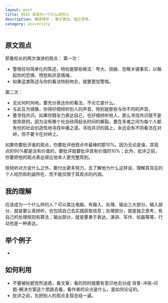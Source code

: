 ```yaml
---
layout: post
title: 0915 该成为一个什么样的人
description: 懂得倾听 ，敢于表达，独立思考。
category: university
---
```


## 原文观点
耶鲁校长的两次演讲的观点：
第一次：
- 警惕任何简单化的陈述，特别是那些做法：夸大、扭曲、忽略关键事实，以煽起你的恐惧、愤怒和厌恶情绪。
- 如果这类陈述与你的看法特别吻合，就要更加警惕。

第二次：
- 无论何时何地，要充分表达你的看法，不论它是什么。
- 与此互为镜像，你得仔细倾听别人的声音，特别是那些与你不同的声音。
- 要寻找共识。如果你既全力表达自己，也仔细倾听他人，那么寻找共识就不是放弃原则，因为没有哪个社会经得起长时间的撕裂，要在多难之间为每个人都有份的社会创造性地寻找中庸之道。寻找共识的路上，永远会有不同看法在对峙，但不要卡在对峙上。

如果你要批评谁的观点，你要批评他观点中最棒的那10%。因为无论是谁，其观点的90%都是没有价值的，要批评就要批评其有价值的10%；此外，批评之前，你要把他的观点表达得比他本人更完整周到。

除倾听对方说什么之外，要付出更多努力，去了解他为什么这样说，理解其背后的个人经历和利益所在，而不能仅限于其观点的内涵。

## 我的理解
应该成为一个什么样的人？可以类比电脑，有输入、处理、输出三大部分。输入部分，就是要认真倾听，也包括自己去实践获取信息；处理部分，就是独立思考，有自己的处理规则和算法；输出部分，就是要勇于表达，演讲、写作、绘画等等，行动也是一种表达。

## 举个例子
- 

## 如何利用
- 不要被标题党所迷惑，看文章，看的同时就要有意识地去分成 背景-冲突-问题-解决方案这个思路去看，看作者的论点是什么，是如何论证的。
- 批评之前，先把别人的观点复叙总结一遍。
